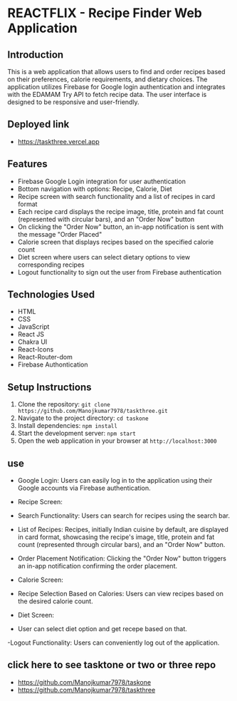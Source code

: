 # REACTFLIX - Recipe Finder Web Application


## Introduction
This is a web application that allows users to find and order recipes based on their preferences, calorie requirements, and dietary choices. The application utilizes Firebase for Google login authentication and integrates with the EDAMAM Try API to fetch recipe data. The user interface is designed to be responsive and user-friendly.



## Deployed link

- https://taskthree.vercel.app


## Features
- Firebase Google Login integration for user authentication
- Bottom navigation with options: Recipe, Calorie, Diet
- Recipe screen with search functionality and a list of recipes in card format
- Each recipe card displays the recipe image, title, protein and fat count (represented with circular bars), and an "Order Now" button
- On clicking the "Order Now" button, an in-app notification is sent with the message "Order Placed"
- Calorie screen that displays recipes based on the specified calorie count
- Diet screen where users can select dietary options to view corresponding recipes
- Logout functionality to sign out the user from Firebase authentication



## Technologies Used
- HTML
- CSS
- JavaScript
- React JS
- Chakra UI
- React-Icons
- React-Router-dom
- Firebase Authontication


## Setup Instructions

1. Clone the repository: `git clone https://github.com/Manojkumar7978/taskthree.git`
2. Navigate to the project directory: `cd taskone`
3. Install dependencies: `npm install`
5. Start the development server: `npm start`
6. Open the web application in your browser at `http://localhost:3000`



## use

- Google Login: Users can easily log in to the application using their Google accounts via Firebase authentication.


- Recipe Screen:

- Search Functionality: Users can search for recipes using the search bar.
- List of Recipes: Recipes, initially Indian cuisine by default, are displayed in card format, showcasing the recipe's image, title, protein and fat count (represented through circular bars), and an "Order Now" button.
- Order Placement Notification: Clicking the "Order Now" button triggers an in-app notification confirming the order placement.

- Calorie Screen:

- Recipe Selection Based on Calories: Users can view recipes based on the desired calorie count.

- Diet Screen:
- User can select diet option and get recepe based on that.

-Logout Functionality: Users can conveniently log out of the application.


## click here to  see tasktone or two or three repo

- https://github.com/Manojkumar7978/taskone
- https://github.com/Manojkumar7978/taskthree





